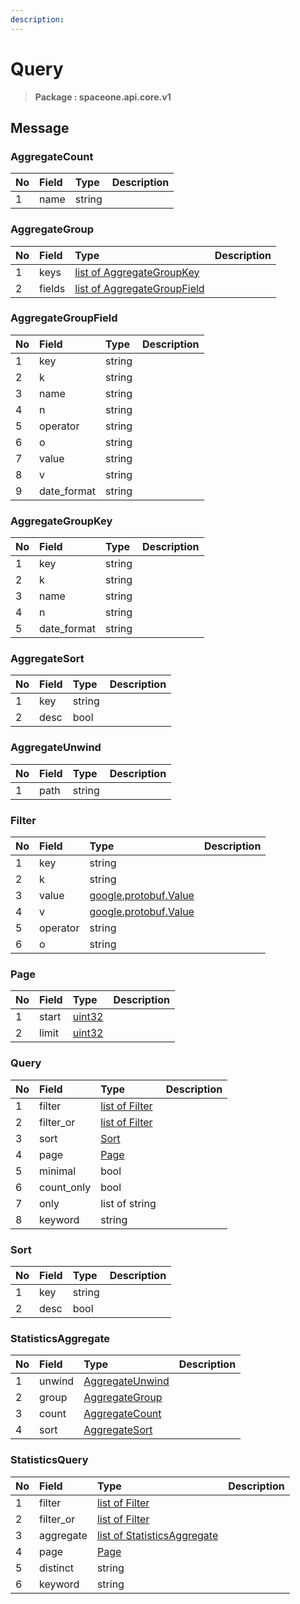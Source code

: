 ```yaml
---
description:  
---
```

# Query

>  **Package : spaceone.api.core.v1**

## 

## Message

### AggregateCount
| No | Field | Type |  Description |
| :--- | :--- | :--- | :--- |
| 1 | name |string | |

### AggregateGroup
| No | Field | Type |  Description |
| :--- | :--- | :--- | :--- |
| 1 | keys |[list of AggregateGroupKey](query.md#aggregategroupkey) | |
| 2 | fields |[list of AggregateGroupField](query.md#aggregategroupfield) | |

### AggregateGroupField
| No | Field | Type |  Description |
| :--- | :--- | :--- | :--- |
| 1 | key |string | |
| 2 | k |string | |
| 3 | name |string | |
| 4 | n |string | |
| 5 | operator |string | |
| 6 | o |string | |
| 7 | value |string | |
| 8 | v |string | |
| 9 | date_format |string | |

### AggregateGroupKey
| No | Field | Type |  Description |
| :--- | :--- | :--- | :--- |
| 1 | key |string | |
| 2 | k |string | |
| 3 | name |string | |
| 4 | n |string | |
| 5 | date_format |string | |

### AggregateSort
| No | Field | Type |  Description |
| :--- | :--- | :--- | :--- |
| 1 | key |string | |
| 2 | desc |bool | |

### AggregateUnwind
| No | Field | Type |  Description |
| :--- | :--- | :--- | :--- |
| 1 | path |string | |

### Filter
| No | Field | Type |  Description |
| :--- | :--- | :--- | :--- |
| 1 | key |string | |
| 2 | k |string | |
| 3 | value |[google.protobuf.Value](https://developers.google.com/protocol-buffers/docs/reference/overview) | |
| 4 | v |[google.protobuf.Value](https://developers.google.com/protocol-buffers/docs/reference/overview) | |
| 5 | operator |string | |
| 6 | o |string | |

### Page
| No | Field | Type |  Description |
| :--- | :--- | :--- | :--- |
| 1 | start |[uint32](https://github.com/protocolbuffers/protobuf/blob/master/src/google/protobuf/type.proto) | |
| 2 | limit |[uint32](https://github.com/protocolbuffers/protobuf/blob/master/src/google/protobuf/type.proto) | |

### Query
| No | Field | Type |  Description |
| :--- | :--- | :--- | :--- |
| 1 | filter |[list of Filter](query.md#filter) | |
| 2 | filter_or |[list of Filter](query.md#filter) | |
| 3 | sort |[Sort](query.md#sort) | |
| 4 | page |[Page](query.md#page) | |
| 5 | minimal |bool | |
| 6 | count_only |bool | |
| 7 | only |list of string | |
| 8 | keyword |string | |

### Sort
| No | Field | Type |  Description |
| :--- | :--- | :--- | :--- |
| 1 | key |string | |
| 2 | desc |bool | |

### StatisticsAggregate
| No | Field | Type |  Description |
| :--- | :--- | :--- | :--- |
| 1 | unwind |[AggregateUnwind](query.md#aggregateunwind) | |
| 2 | group |[AggregateGroup](query.md#aggregategroup) | |
| 3 | count |[AggregateCount](query.md#aggregatecount) | |
| 4 | sort |[AggregateSort](query.md#aggregatesort) | |

### StatisticsQuery
| No | Field | Type |  Description |
| :--- | :--- | :--- | :--- |
| 1 | filter |[list of Filter](query.md#filter) | |
| 2 | filter_or |[list of Filter](query.md#filter) | |
| 3 | aggregate |[list of StatisticsAggregate](query.md#statisticsaggregate) | |
| 4 | page |[Page](query.md#page) | |
| 5 | distinct |string | |
| 6 | keyword |string | |
